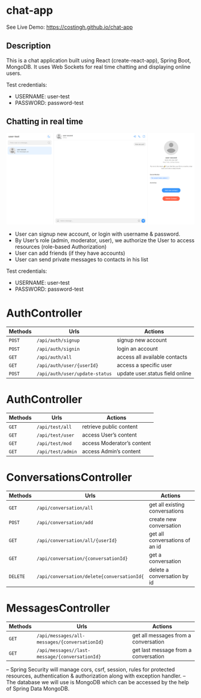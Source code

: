 # chat-app

See Live Demo: https://costingh.github.io/chat-app

## Description

This is a chat application built using React (create-react-app), Spring Boot, MongoDB. It uses Web Sockets for real time chatting and displaying online users. 

Test credentials:
* USERNAME: user-test
* PASSWORD: password-test

## Chatting in real time
![Demo Image](https://github.com/costingh/chat-app/blob/master/demo2.png?raw=true)

* User can signup new account, or login with username & password.
* By User’s role (admin, moderator, user), we authorize the User to access resources (role-based Authorization)
* User can add friends (if they have accounts)
* User can send private messages to contacts in his list

Test credentials:
* USERNAME: user-test
* PASSWORD: password-test

# AuthController
| Methods | Urls | Actions |
| --- | --- | --- |
| `POST` | `/api/auth/signup` | signup new account |
| `POST` | `/api/auth/signin` | login an account |
| `GET` | `/api/auth/all` | access all available contacts |
| `GET` | `/api/auth/user/{userId}` | access a specific user |
| `POST` | `/api/auth/user/update-status` | update user.status field online || offline |

# AuthController
| Methods | Urls | Actions |
| --- | --- | --- |
| `GET` | `/api/test/all` | retrieve public content |
| `GET` | `/api/test/user` | access User’s content |
| `GET` | `/api/test/mod` | access Moderator’s content |
| `GET` | `/api/test/admin` | access Admin’s content |

# ConversationsController
| Methods | Urls | Actions |
| --- | --- | --- |
| `GET` | `/api/conversation/all` | get all existing conversations |
| `POST` | `/api/conversation/add` | create new conversation |
| `GET` | `/api/conversation/all/{userId}` | get all conversations of an id |
| `GET` | `/api/conversation/{conversationId}` | get a conversation |
| `DELETE` | `/api/conversation/delete{conversationId{` | delete a conversation by id |

# MessagesController
| Methods | Urls | Actions |
| --- | --- | --- |
| `GET` | `/api/messages/all-messages/{conversationId}` | get all messages from a conversation |
| `GET` | `/api/messages//last-message/{conversationId}` | get last message from a conversation |


– Spring Security will manage cors, csrf, session, rules for protected resources, authentication & authorization along with exception handler.
– The database we will use is MongoDB which can be accessed by the help of Spring Data MongoDB.

